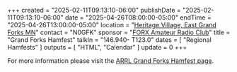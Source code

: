 +++
created = "2025-02-11T09:13:10-06:00"
publishDate = "2025-02-11T09:13:10-06:00"
date = "2025-04-26T08:00:00-05:00"
endTime = "2025-04-26T13:00:00-05:00"
location = "[Heritage Village, East Grand Forks MN](/places/heritage-village-east-grand-forks/)"
contact = "N0GFK"
sponsor = "[FORX Amateur Radio Club](http://www.wa0jxt.org/)"
title = "Grand Forks Hamfest"
talkIn = "146.940- T123.0"
dates = [ "Regional Hamfests" ]
outputs = [ "HTML", "Calendar" ]
update = 0
+++
<!--
<div id="flyer">
{{< figure src="https://static.wixstatic.com/media/cbce30_c5e93c66e1a44703b8aac5a62f0e3a2d~mv2.jpg" >}}
</div>

<p class="clear"></p>
-->
For more information please visit the 
[ARRL Grand Forks Hamfest page](http://www.arrl.org/hamfests/grand-forks-hamfest-2).

<!--
* [Forx ARC Hamfest 2024 page](https://www.wa0jxt.org/general-8).
* [ARRL Grand Forks Hamfest page](http://www.arrl.org/hamfests/grand-forks-hamfest-2)

or download the
[Grand Forks Hamfest 2024 flyer](https://www.wa0jxt.org/_files/ugd/cbce30_3e19474008de48fa87c17dd653364954.pdf)
(PDF)
-->
